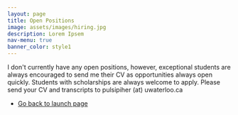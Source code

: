 ```yaml
---
layout: page
title: Open Positions
image: assets/images/hiring.jpg
description: Lorem Ipsem
nav-menu: true
banner_color: style1
---
```


<!-- One -->
<section id="overview">
	<div class="inner">
		<!-- <header class="major">
			<h2>Overview</h2>
		</header> -->
		<p>I don't currently have any open positions, however, exceptional students are always encouraged to send me their CV as opportunities always open quickly. Students with scholarships are always welcome to apply. Please send your CV and transcripts to pulsipiher (at) uwaterloo.ca </p>
	</div>
</section>

<!-- Two -->
<!-- <section id="publications" class="spotlights">
	<section id="articles">
		<a href="publications/articles.html" class="image">
			<img src="{% link assets/images/article.png %}" alt="" data-position="bottom center" />
		</a>
		<div class="content">
			<div class="inner">
				<header class="major">
					<h3>Journal Articles</h3>
				</header>
				<ul class="actions">
					<li><a href="publications/articles.html" class="button">Full List</a></li>
				</ul>
			</div>
		</div>
	</section>
    <section id="conferences">
		<a href="publications/conferences.html" class="image">
			<img src="{% link assets/images/conference_paper.png %}" alt="" data-position="bottom center" />
		</a>
		<div class="content">
			<div class="inner">
				<header class="major">
					<h3>Conference Articles</h3>
				</header>
				<ul class="actions">
					<li><a href="publications/conferences.html" class="button">Full List</a></li>
				</ul>
			</div>
		</div>
	</section>
</section> -->

<section>
	<div class="inner">
		<ul class="actions">
    		<li><a href="/#launch" class="button icon fa-arrow-left">Go back to launch page</a></li>
		</ul>
	</div>
</section>